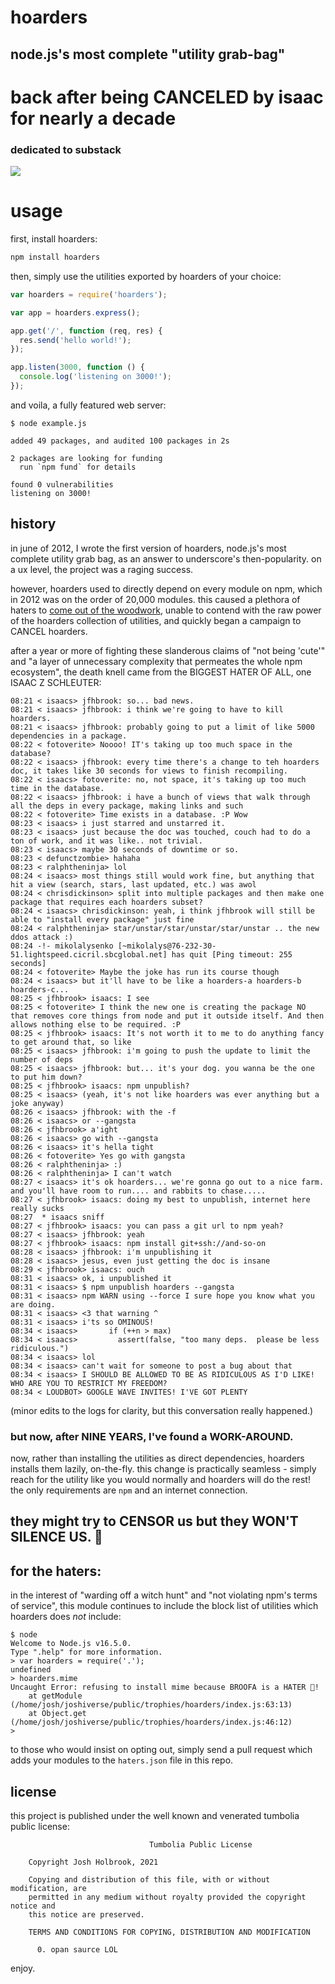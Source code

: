# hoarders

## node.js's most complete "utility grab-bag"
# back after being **CANCELED** by **isaac** for **nearly a decade**
### dedicated to substack

![](http://i.imgur.com/WPB5l.jpg)

# usage

first, install hoarders:

```bash
npm install hoarders
```

then, simply use the utilities exported by hoarders of your choice:

```js
var hoarders = require('hoarders');

var app = hoarders.express();

app.get('/', function (req, res) {
  res.send('hello world!');
});

app.listen(3000, function () {
  console.log('listening on 3000!');
});

```

and voila, a fully featured web server:

```
$ node example.js

added 49 packages, and audited 100 packages in 2s

2 packages are looking for funding
  run `npm fund` for details

found 0 vulnerabilities
listening on 3000!
```

## history

in june of 2012, I wrote the first version of hoarders, node.js's most
complete utility grab bag, as an answer to underscore's then-popularity. on a
ux level, the project was a raging success.

however, hoarders used to directly depend on every module on npm, which in
2012 was on the order of 20,000 modules. this caused a plethora of haters to
[come out of the woodwork](https://github.com/jfhbrook/hoarders/issues/2),
unable to contend with the raw power of the hoarders collection of utilities,
and quickly began a campaign to CANCEL hoarders.

after a year or more of fighting these slanderous claims of "not being 'cute'"
and "a layer of unnecessary complexity that permeates the whole npm ecosystem",
the death knell came from the BIGGEST HATER OF ALL, one ISAAC Z SCHLEUTER:

```
08:21 < isaacs> jfhbrook: so... bad news.
08:21 < isaacs> jfhbrook: i think we're going to have to kill hoarders.
08:21 < isaacs> jfhbrook: probably going to put a limit of like 5000 dependencies in a package.
08:22 < fotoverite> Noooo! IT's taking up too much space in the database?
08:22 < isaacs> jfhbrook: every time there's a change to teh hoarders doc, it takes like 30 seconds for views to finish recompiling.
08:22 < isaacs> fotoverite: no, not space, it's taking up too much time in the database.
08:22 < isaacs> jfhbrook: i have a bunch of views that walk through all the deps in every package, making links and such
08:22 < fotoverite> Time exists in a database. :P Wow
08:23 < isaacs> i just starred and unstarred it.
08:23 < isaacs> just because the doc was touched, couch had to do a ton of work, and it was like.. not trivial.
08:23 < isaacs> maybe 30 seconds of downtime or so.
08:23 < defunctzombie> hahaha
08:23 < ralphtheninja> lol
08:24 < isaacs> most things still would work fine, but anything that hit a view (search, stars, last updated, etc.) was awol
08:24 < chrisdickinson> split into multiple packages and then make one package that requires each hoarders subset?
08:24 < isaacs> chrisdickinson: yeah, i think jfhbrook will still be able to "install every package" just fine
08:24 < ralphtheninja> star/unstar/star/unstar/star/unstar .. the new ddos attack :)
08:24 -!- mikolalysenko [~mikolalys@76-232-30-51.lightspeed.cicril.sbcglobal.net] has quit [Ping timeout: 255 seconds]
08:24 < fotoverite> Maybe the joke has run its course though
08:24 < isaacs> but it'll have to be like a hoarders-a hoarders-b hoarders-c...
08:25 < jfhbrook> isaacs: I see
08:25 < fotoverite> I think the new one is creating the package NO that removes core things from node and put it outside itself. And then allows nothing else to be required. :P
08:25 < jfhbrook> isaacs: It's not worth it to me to do anything fancy to get around that, so like
08:25 < isaacs> jfhbrook: i'm going to push the update to limit the number of deps
08:25 < isaacs> jfhbrook: but... it's your dog. you wanna be the one to put him down?
08:25 < jfhbrook> isaacs: npm unpublish?
08:25 < isaacs> (yeah, it's not like hoarders was ever anything but a joke anyway)
08:26 < isaacs> jfhbrook: with the -f
08:26 < isaacs> or --gangsta
08:26 < jfhbrook> a'ight
08:26 < isaacs> go with --gangsta
08:26 < isaacs> it's hella tight
08:26 < fotoverite> Yes go with gangsta
08:26 < ralphtheninja> :)
08:26 < ralphtheninja> I can't watch
08:27 < isaacs> it's ok hoarders... we're gonna go out to a nice farm. and you'll have room to run.... and rabbits to chase.....
08:27 < jfhbrook> isaacs: doing my best to unpublish, internet here really sucks
08:27  * isaacs sniff
08:27 < jfhbrook> isaacs: you can pass a git url to npm yeah?
08:27 < isaacs> jfhbrook: yeah
08:27 < jfhbrook> isaacs: npm install git+ssh://and-so-on
08:28 < isaacs> jfhbrook: i'm unpublishing it
08:28 < isaacs> jesus, even just getting the doc is insane
08:29 < jfhbrook> isaacs: ouch
08:31 < isaacs> ok, i unpublished it
08:31 < isaacs> $ npm unpublish hoarders --gangsta
08:31 < isaacs> npm WARN using --force I sure hope you know what you are doing.
08:31 < isaacs> <3 that warning ^
08:31 < isaacs> i'ts so OMINOUS!
08:34 < isaacs>       if (++n > max)
08:34 < isaacs>         assert(false, "too many deps.  please be less ridiculous.")
08:34 < isaacs> lol
08:34 < isaacs> can't wait for someone to post a bug about that
08:34 < isaacs> I SHOULD BE ALLOWED TO BE AS RIDICULOUS AS I'D LIKE! WHO ARE YOU TO RESTRICT MY FREEDOM?
08:34 < LOUDBOT> GOOGLE WAVE INVITES! I'VE GOT PLENTY
```

(minor edits to the logs for clarity, but this conversation really happened.)

### but now, after NINE YEARS, I've found a WORK-AROUND.

now, rather than installing the utilities as direct dependencies, hoarders
installs them lazily, on-the-fly. this change is practically seamless - simply
reach for the utility like you would normally and hoarders will do the rest!
the only requirements are `npm` and an internet connection.

## they might try to CENSOR us but they WON'T SILENCE US. :triumph:

## for the haters:

in the interest of "warding off a witch hunt" and "not violating npm's terms
of service", this module continues to include the block list of utilities
which hoarders does *not* include:

```
$ node
Welcome to Node.js v16.5.0.
Type ".help" for more information.
> var hoarders = require('.');
undefined
> hoarders.mime
Uncaught Error: refusing to install mime because BROOFA is a HATER 😤!
    at getModule (/home/josh/joshiverse/public/trophies/hoarders/index.js:63:13)
    at Object.get (/home/josh/joshiverse/public/trophies/hoarders/index.js:46:12)
>
```

to those who would insist on opting out, simply send a pull request which adds
your modules to the `haters.json` file in this repo.

## license

this project is published under the well known and venerated tumbolia public
license:

```
                               Tumbolia Public License
 
    Copyright Josh Holbrook, 2021 
 
    Copying and distribution of this file, with or without modification, are
    permitted in any medium without royalty provided the copyright notice and
    this notice are preserved.
 
    TERMS AND CONDITIONS FOR COPYING, DISTRIBUTION AND MODIFICATION
 
      0. opan saurce LOL
```

enjoy.
